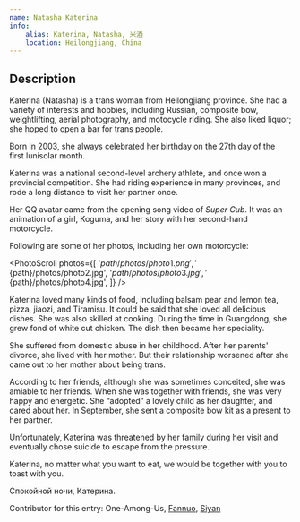 ```yaml
---
name: Natasha Katerina
info:
    alias: Katerina, Natasha, 米酒
    location: Heilongjiang, China
---
```


## Description

Katerina (Natasha) is a trans woman from Heilongjiang province. She had a variety of interests and hobbies, including Russian, composite bow, weightlifting, aerial photography, and motocycle riding.
She also liked liquor; she hoped to open a bar for trans people.

Born in 2003, she always celebrated her birthday on the 27th day of the first lunisolar month.

Katerina was a national second-level archery athlete, and once won a provincial competition.
She had riding experience in many provinces, and rode a long distance to visit her partner once.

Her QQ avatar came from the opening song video of *Super Cub*. It was an animation of a girl, Koguma, and her story with her second-hand motorcycle.

Following are some of her photos, including her own motorcycle:

<PhotoScroll photos={[
    '${path}/photos/photo1.png',
    '${path}/photos/photo2.jpg',
    '${path}/photos/photo3.jpg',
    '${path}/photos/photo4.jpg',
]} />

Katerina loved many kinds of food, including balsam pear and lemon tea, pizza, jiaozi, and Tiramisu.
It could be said that she loved all delicious dishes.
She was also skilled at cooking.
During the time in Guangdong, she grew fond of white cut chicken.
The dish then became her speciality.

She suffered from domestic abuse in her childhood.
After her parents' divorce, she lived with her mother.
But their relationship worsened after she came out to her mother about being trans.

According to her friends, although she was sometimes conceited, she was amiable to her friends.
When she was together with friends, she was very happy and energetic.
She “adopted” a lovely child as her daughter, and cared about her.
In September, she sent a composite bow kit as a present to her partner.

Unfortunately, Katerina was threatened by her family during her visit and eventually chose suicide to escape from the pressure.

Katerina, no matter what you want to eat, we would be together with you to toast with you.

Спокойной ночи, Катерина.

Contributor for this entry: One-Among-Us, [Fannuo](https://twitter.com/VabfTvxPyfhtXgL), [Siyan](https://twitter.com/siyan_MTF)
